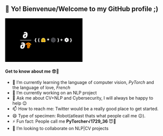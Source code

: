 ## 👋 Yo! Bienvenue/Welcome to my GitHub profile ;)

<img src="MyIdentity%20(1).png" width=50% height=50%>

#### Get to know about me 😲🤔
- 🌱 I’m currently learning the language of computer vision, _PyTorch_ and the language of love, _French_
- 🔭 I’m currently working on an NLP project
- 💬 Ask me about CV+NLP and Cybersecurity, I will always be happy to help 😉
- 📫 How to reach me: Twitter would be a really good place to get started.
- 😄 Type of specimen: Robot(atleast thats what people call me 😉).
- ⚡ Fun fact: People call me <b> PyTorcher√1729_36 </b> 😈🚀
- 👯 I’m looking to collaborate on NLP|CV projects

<!-- - 🤔 I’m looking for help with ...  -->

